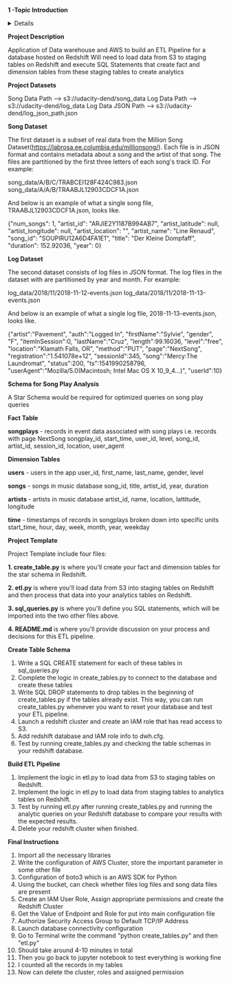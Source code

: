 **1 -Topic Introduction**
<details><summary>Details</summary>
<p>
  
- A music streaming startup needs to scale up ****their user base and song database. To achieve this, they’re looking to migrate their processes and data onto the cloud. Their data  currently resides in AWS S3 bucket. This bucket contains two folders: one with JSON files recording user activity within the app, and another with JSON files containing metadata for all the songs available.
- Task is to build an ETL Pipeline that extracts their data from S3, staging it in Amazon Redshift and then transforming data into a set of Dimensional and Fact Tables for their Analytics Team to continue finding insights to what songs their users are listening to.
https://www.notion.so/CS-DE-Final-Project-067bd9c03bcf4e55b3165fdc1d823807?pvs=4#c00f21c39c2c427cadd5805c733f50af

</p>
</details> 

<b>Project Description</b>

Application of Data warehouse and AWS to build an ETL Pipeline for a database hosted on Redshift Will need to load data from S3 to staging tables on Redshift and execute SQL Statements that create fact and dimension tables from these staging tables to create analytics

<b>Project Datasets</b>

Song Data Path     -->     s3://udacity-dend/song_data
Log Data Path      -->     s3://udacity-dend/log_data
Log Data JSON Path -->     s3://udacity-dend/log_json_path.json

<b>Song Dataset</b>

The first dataset is a subset of real data from the Million Song Dataset(https://labrosa.ee.columbia.edu/millionsong/). Each file is in JSON format and contains metadata about a song and the artist of that song. The files are partitioned by the first three letters of each song's track ID. 
For example:

song_data/A/B/C/TRABCEI128F424C983.json
song_data/A/A/B/TRAABJL12903CDCF1A.json

And below is an example of what a single song file, TRAABJL12903CDCF1A.json, looks like.

{"num_songs": 1, "artist_id": "ARJIE2Y1187B994AB7", "artist_latitude": null, "artist_longitude": null, "artist_location": "", "artist_name": "Line Renaud", "song_id": "SOUPIRU12A6D4FA1E1", "title": "Der Kleine Dompfaff", "duration": 152.92036, "year": 0}

<b>Log Dataset</b>

The second dataset consists of log files in JSON format. The log files in the dataset with are partitioned by year and month.
For example:

log_data/2018/11/2018-11-12-events.json
log_data/2018/11/2018-11-13-events.json

And below is an example of what a single log file, 2018-11-13-events.json, looks like.

{"artist":"Pavement", "auth":"Logged In", "firstName":"Sylvie", "gender", "F", "itemInSession":0, "lastName":"Cruz", "length":99.16036, "level":"free", "location":"Klamath Falls, OR", "method":"PUT", "page":"NextSong", "registration":"1.541078e+12", "sessionId":345, "song":"Mercy:The Laundromat", "status":200, "ts":1541990258796, "userAgent":"Mozilla/5.0(Macintosh; Intel Mac OS X 10_9_4...)", "userId":10}

<b>Schema for Song Play Analysis</b>

A Star Schema would be required for optimized queries on song play queries

<b>Fact Table</b>

<b>songplays</b> - records in event data associated with song plays i.e. records with page NextSong
songplay_id, start_time, user_id, level, song_id, artist_id, session_id, location, user_agent

<b>Dimension Tables</b>

<b>users</b> - users in the app
user_id, first_name, last_name, gender, level

<b>songs</b> - songs in music database
song_id, title, artist_id, year, duration

<b>artists</b> - artists in music database
artist_id, name, location, lattitude, longitude

<b>time</b> - timestamps of records in songplays broken down into specific units
start_time, hour, day, week, month, year, weekday

<b>Project Template</b>

Project Template include four files:

<b>1. create_table.py</b> is where you'll create your fact and dimension tables for the star schema in Redshift.

<b>2. etl.py</b> is where you'll load data from S3 into staging tables on Redshift and then process that data into your analytics tables on Redshift.

<b>3. sql_queries.py</b> is where you'll define you SQL statements, which will be imported into the two other files above.

<b>4. README.md</b> is where you'll provide discussion on your process and decisions for this ETL pipeline.

<b>Create Table Schema</b>

1. Write a SQL CREATE statement for each of these tables in sql_queries.py
2. Complete the logic in create_tables.py to connect to the database and create these tables
3. Write SQL DROP statements to drop tables in the beginning of create_tables.py if the tables already exist. This way, you can run create_tables.py whenever you want to reset your database and test your ETL pipeline.
4. Launch a redshift cluster and create an IAM role that has read access to S3.
5. Add redshift database and IAM role info to dwh.cfg.
6. Test by running create_tables.py and checking the table schemas in your redshift database.

<b>Build ETL Pipeline</b>

1. Implement the logic in etl.py to load data from S3 to staging tables on Redshift.
2. Implement the logic in etl.py to load data from staging tables to analytics tables on Redshift.
3. Test by running etl.py after running create_tables.py and running the analytic queries on your Redshift database to compare your results with the expected results.
4. Delete your redshift cluster when finished.

<b>Final Instructions</b>

1. Import all the necessary libraries
2. Write the configuration of AWS Cluster, store the important parameter in some other file
3. Configuration of boto3 which is an AWS SDK for Python
4. Using the bucket, can check whether files log files and song data files are present
5. Create an IAM User Role, Assign appropriate permissions and create the Redshift Cluster
6. Get the Value of Endpoint and Role for put into main configuration file
7. Authorize Security Access Group to Default TCP/IP Address
8. Launch database connectivity configuration
9. Go to Terminal write the command "python create_tables.py" and then "etl.py"
10. Should take around 4-10 minutes in total
11. Then you go back to jupyter notebook to test everything is working fine
12. I counted all the records in my tables
13. Now can delete the cluster, roles and assigned permission
